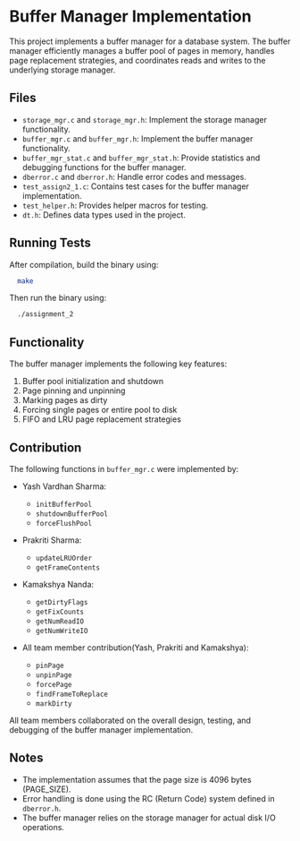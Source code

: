 # Buffer Manager Implementation

This project implements a buffer manager for a database system. The buffer manager efficiently manages a buffer pool of pages in memory, handles page replacement strategies, and coordinates reads and writes to the underlying storage manager.

## Files
- `storage_mgr.c` and `storage_mgr.h`: Implement the storage manager functionality.
- `buffer_mgr.c` and `buffer_mgr.h`: Implement the buffer manager functionality.
- `buffer_mgr_stat.c` and `buffer_mgr_stat.h`: Provide statistics and debugging functions for the buffer manager.
- `dberror.c` and `dberror.h`: Handle error codes and messages.
- `test_assign2_1.c`: Contains test cases for the buffer manager implementation.
- `test_helper.h`: Provides helper macros for testing.
- `dt.h`: Defines data types used in the project.

## Running Tests
After compilation, build the binary using:

```bash
  make
```

Then run the binary using:
```bash
  ./assignment_2
```

## Functionality
The buffer manager implements the following key features:
1. Buffer pool initialization and shutdown
2. Page pinning and unpinning
3. Marking pages as dirty
4. Forcing single pages or entire pool to disk
5. FIFO and LRU page replacement strategies

## Contribution
The following functions in `buffer_mgr.c` were implemented by:

- Yash Vardhan Sharma:
    - `initBufferPool`
    - `shutdownBufferPool`
    - `forceFlushPool`

- Prakriti Sharma:
    - `updateLRUOrder`
    - `getFrameContents`

- Kamakshya Nanda:
    - `getDirtyFlags`
    - `getFixCounts`
    - `getNumReadIO`
    - `getNumWriteIO`

- All team member contribution(Yash, Prakriti and Kamakshya):
  - `pinPage`
  - `unpinPage`
  - `forcePage`
  - `findFrameToReplace`
  - `markDirty`

All team members collaborated on the overall design, testing, and debugging of the buffer manager implementation.

## Notes
- The implementation assumes that the page size is 4096 bytes (PAGE_SIZE).
- Error handling is done using the RC (Return Code) system defined in `dberror.h`.
- The buffer manager relies on the storage manager for actual disk I/O operations.